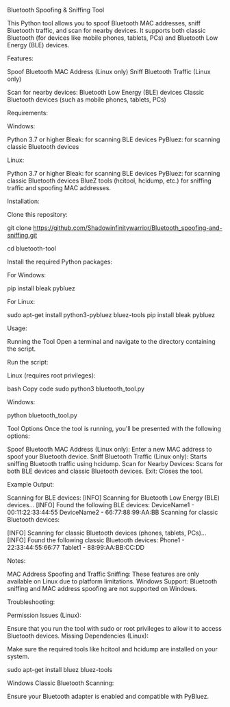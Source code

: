 Bluetooth Spoofing & Sniffing Tool

This Python tool allows you to spoof Bluetooth MAC addresses, sniff Bluetooth traffic, and scan for nearby devices. It supports both classic Bluetooth (for devices like mobile phones, tablets, PCs) and Bluetooth Low Energy (BLE) devices.

Features:

Spoof Bluetooth MAC Address (Linux only)
Sniff Bluetooth Traffic (Linux only)

Scan for nearby devices:
Bluetooth Low Energy (BLE) devices
Classic Bluetooth devices (such as mobile phones, tablets, PCs)

Requirements:

Windows:

Python 3.7 or higher
Bleak: for scanning BLE devices
PyBluez: for scanning classic Bluetooth devices

Linux:

Python 3.7 or higher
Bleak: for scanning BLE devices
PyBluez: for scanning classic Bluetooth devices
BlueZ tools (hcitool, hcidump, etc.) for sniffing traffic and spoofing MAC addresses.

Installation:

Clone this repository:


git clone https://github.com/Shadowinfinitywarrior/Bluetooth_spoofing-and-sniffing.git

cd bluetooth-tool

Install the required Python packages:

For Windows:

pip install bleak pybluez

For Linux:

sudo apt-get install python3-pybluez bluez-tools
pip install bleak pybluez

Usage:

Running the Tool
Open a terminal and navigate to the directory containing the script.

Run the script:

Linux (requires root privileges):

bash
Copy code
sudo python3 bluetooth_tool.py

Windows:

python bluetooth_tool.py

Tool Options
Once the tool is running, you'll be presented with the following options:

Spoof Bluetooth MAC Address (Linux only):
Enter a new MAC address to spoof your Bluetooth device.
Sniff Bluetooth Traffic (Linux only):
Starts sniffing Bluetooth traffic using hcidump.
Scan for Nearby Devices:
Scans for both BLE devices and classic Bluetooth devices.
Exit:
Closes the tool.

Example Output:

Scanning for BLE devices:
[INFO] Scanning for Bluetooth Low Energy (BLE) devices...
[INFO] Found the following BLE devices:
    DeviceName1 - 00:11:22:33:44:55
    DeviceName2 - 66:77:88:99:AA:BB
Scanning for classic Bluetooth devices:


[INFO] Scanning for classic Bluetooth devices (phones, tablets, PCs)...
[INFO] Found the following classic Bluetooth devices:
    Phone1 - 22:33:44:55:66:77
    Tablet1 - 88:99:AA:BB:CC:DD

Notes:

MAC Address Spoofing and Traffic Sniffing: These features are only available on Linux due to platform limitations.
Windows Support: Bluetooth sniffing and MAC address spoofing are not supported on Windows.

Troubleshooting:

Permission Issues (Linux):

Ensure that you run the tool with sudo or root privileges to allow it to access Bluetooth devices.
Missing Dependencies (Linux):

Make sure the required tools like hcitool and hcidump are installed on your system.

sudo apt-get install bluez bluez-tools

Windows Classic Bluetooth Scanning:

Ensure your Bluetooth adapter is enabled and compatible with PyBluez.
